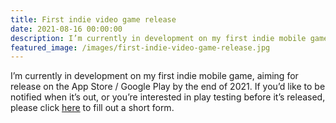 ```yaml
---
title: First indie video game release
date: 2021-08-16 00:00:00
description: I’m currently in development on my first indie mobile game, aiming for release on the App Store / Google Play by the end of 2021. If you’d like to be notified when it’s out, or you’re interested in play testing before it’s released...
featured_image: /images/first-indie-video-game-release.jpg
---
```


I’m currently in development on my first indie mobile game, aiming for release on the App Store / Google Play by the end of 2021. If you’d like to be notified when it’s out, or you’re interested in play testing before it’s released, please click [here](https://docs.google.com/forms/d/e/1FAIpQLSeLpXTJdMwZHCDpvXugdgEi2o2TZy1C0Jp2BviCD3Xwf_e5nw/viewform?usp=sf_link) to fill out a short form.